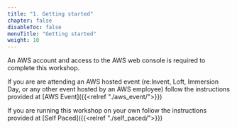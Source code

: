 ```yaml
---
title: "1. Getting started"
chapter: false
disableToc: false
menuTitle: "Getting started"
weight: 10
---
```


An AWS account and access to the AWS web console is required to complete this workshop. 

If you are are attending an AWS hosted event (re:Invent, Loft, Immersion Day, or any other event hosted by an AWS employee) follow the instructions provided at [AWS Event]({{<relref "./aws_event/">}})

If you are running this workshop on your own follow the instructions provided at [Self Paced]({{<relref "./self_paced/">}})